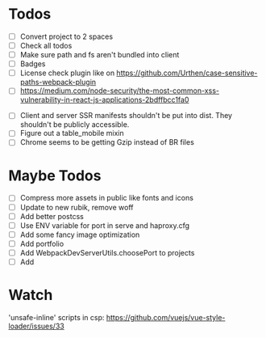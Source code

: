 # Todos
- [ ] Convert project to 2 spaces
- [ ] Check all todos
- [ ] Make sure path and fs aren't bundled into client
- [ ] Badges
- [ ] License check plugin like on https://github.com/Urthen/case-sensitive-paths-webpack-plugin
- [ ] https://medium.com/node-security/the-most-common-xss-vulnerability-in-react-js-applications-2bdffbcc1fa0
<!-- When serializing state on the server to be sent to the client, you need to serialize in a way that escapes HTML entities. This is because you’re often no longer using React to create this string, hence not having the string automatically escaped. -->
- [ ] Client and server SSR manifests shouldn't be put into dist. They shouldn't be publicly accessible.
- [ ] Figure out a table_mobile mixin
- [ ] Chrome seems to be getting Gzip instead of BR files

# Maybe Todos
- [ ] Compress more assets in public like fonts and icons
- [ ] Update to new rubik, remove woff
- [ ] Add better postcss
- [ ] Use ENV variable for port in serve and haproxy.cfg
- [ ] Add some fancy image optimization
- [ ] Add portfolio
- [ ] Add WebpackDevServerUtils.choosePort to projects
- [ ] Add <base>

# Watch
'unsafe-inline' scripts in csp: 
https://github.com/vuejs/vue-style-loader/issues/33
